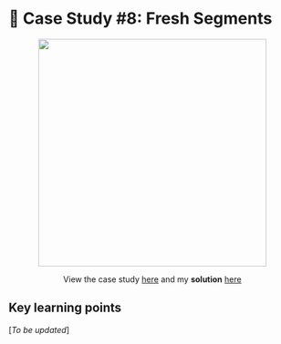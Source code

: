 # 🍊 Case Study #8: Fresh Segments
<p align="center">
<img width="400px"  src="https://8weeksqlchallenge.com/images/case-study-designs/8.png" />
</p>

<p align="center">
View the case study <a href="https://8weeksqlchallenge.com/case-study-8/">here</a> and my <b>solution</b> <a href="https://github.com/nguyennhatquan/8-Week-SQL-Challenge/blob/main/Case%20Study%20%238%20-%20Fresh%20Segments/Answers.md">here</a>
</p>

## **Key learning points**
[*To be updated*]
